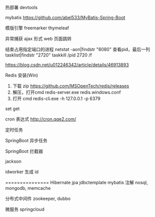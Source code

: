 

热部署 devtools


mybatis
https://github.com/abel533/MyBatis-Spring-Boot


模版引擎
freemarker
thymeleaf

异常捕获
ajax 形式
web 页面跳转


结束占用指定端口的进程
netstat -aon|findstr "8080" 查看pid，最后一列 
tasklist|findstr "2720"
taskkill /pid 2720 /f


https://blog.csdn.net/u012246342/article/details/46913893


Redis 安装(Win)
1. 下载 zip https://github.com/MSOpenTech/redis/releases
2. 解压，打开cmd
 redis-server.exe redis.windows.conf
3. 打开 cmd
redis-cli.exe -h 127.0.0.1 -p 6379

set <key> <value>
get <key>


cron 表达式
http://cron.qqe2.com/

定时任务

SpringBoot 异步任务

SpringBoot 拦截器


jackson

idworker 生成 id


===============
Hibernate
jpa
jdbctemplate
mybatis 注解
nosql, mongodb, memcache 

分布式中间件 zookeeper, dubbo

微服务
springcloud


